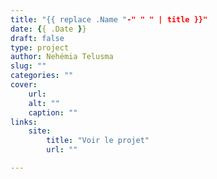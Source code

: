 ```yaml
---
title: "{{ replace .Name "-" " " | title }}"
date: {{ .Date }}
draft: false
type: project
author: Nehémia Telusma
slug: ""
categories: ""
cover:
    url:
    alt: ""
    caption: ""
links:
    site:
        title: "Voir le projet"
        url: ""

---
```

